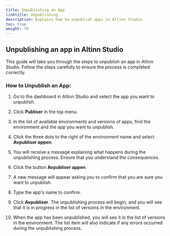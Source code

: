 ```yaml
---
title: Unpublishing an App
linktitle: Unpublishing
description: Explains how to unpublish apps in Altinn Studio.
toc: true
weight: 70
---
```


## Unpublishing an app in Altinn Studio

This guide will take you through the steps to unpublish an app in Altinn Studio. Follow the steps carefully to ensure the process is completed correctly.

### How to Unpublish an App:

1. Go to the dashboard in Altinn Studio and select the app you want to unpublish.

2. Click **Publiser** in the top menu.

3. In the list of available environments and versions of apps, find the environment and the app you want to unpublish.

4. Click the three dots to the right of the environment name and select **Avpubliser appen**.

5. You will receive a message explaining what happens during the unpublishing process. Ensure that you understand the consequences.

6. Click the button **Avpubliser appen**.

7. A new message will appear asking you to confirm that you are sure you want to unpublish.

8. Type the app's name to confirm.

9. Click **Avpubliser**. The unpublishing process will begin, and you will see that it is in progress in the list of versions in the environment.

10. When the app has been unpublished, you will see it in the list of versions in the environment. The list item will also indicate if any errors occurred during the unpublishing process.
